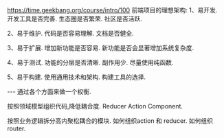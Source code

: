 https://time.geekbang.org/course/intro/100
前端项目的理想架构:
1、易开发.
    开发工具是否完善.
    生态圈是否繁荣.
    社区是否活跃.
    
2、易于维护.
    代码是否容易理解.
    文档是否健全.

3、易于扩展.
    增加新功能是否容易.
    新功能是否会显著增加系统复杂度.

4、易于测试.
    功能的分层是否清晰.
    副作用少.
    尽量使用纯函数.

5、易于构建.
    使用通用技术和架构.
    构建工具的选择.

--- 通过各个方面来做一个权衡.

按照领域模型组织代码,降低耦合度.
Reducer
Action
Component.

按照业务逻辑拆分高内聚松耦合的模块.
如何组织action 和 reducer.
如何组织 router.







